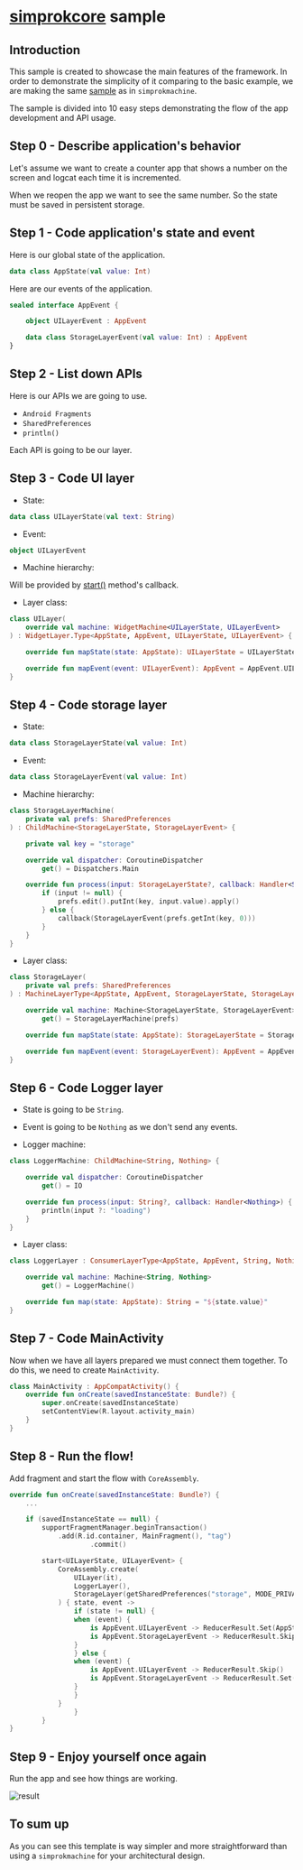 # [simprokcore](https://github.com/simprok-dev/simprokcore-android) sample

## Introduction

This sample is created to showcase the main features of the framework. In order to demonstrate the simplicity of it comparing to the basic example, we are making the same [sample](https://github.com/simprok-dev/simprokmachine-android/tree/main/sample) as in ```simprokmachine```.


The sample is divided into 10 easy steps demonstrating the flow of the app development and API usage.


## Step 0 - Describe application's behavior

Let's assume we want to create a counter app that shows a number on the screen and logcat each time it is incremented. 

When we reopen the app we want to see the same number. So the state must be saved in persistent storage. 


## Step 1 - Code application's state and event

Here is our global state of the application.

```Kotlin
data class AppState(val value: Int)
```

Here are our events of the application.

```Kotlin
sealed interface AppEvent {

    object UILayerEvent : AppEvent

    data class StorageLayerEvent(val value: Int) : AppEvent
}
```

## Step 2 - List down APIs

Here is our APIs we are going to use.

- ```Android Fragments```
- ```SharedPreferences```
- ```println()```

Each API is going to be our layer.

## Step 3 - Code UI layer

- State:

```Kotlin
data class UILayerState(val text: String)
```

- Event:

```Kotlin
object UILayerEvent
```

- Machine hierarchy:

Will be provided by [start()](https://github.com/simprok-dev/simprokandroid/wiki/AppCompatActivityExt#start-without-renderer) method's callback.



- Layer class:


```Kotlin
class UILayer(
    override val machine: WidgetMachine<UILayerState, UILayerEvent>
) : WidgetLayer.Type<AppState, AppEvent, UILayerState, UILayerEvent> {

    override fun mapState(state: AppState): UILayerState = UILayerState("${state.value}")

    override fun mapEvent(event: UILayerEvent): AppEvent = AppEvent.UILayerEvent
}
```

## Step 4 - Code storage layer

- State:

```Kotlin
data class StorageLayerState(val value: Int)
```

- Event:

```Kotlin
data class StorageLayerEvent(val value: Int)
```

- Machine hierarchy:

```Kotlin
class StorageLayerMachine(
    private val prefs: SharedPreferences
) : ChildMachine<StorageLayerState, StorageLayerEvent> {

    private val key = "storage"

    override val dispatcher: CoroutineDispatcher
        get() = Dispatchers.Main

    override fun process(input: StorageLayerState?, callback: Handler<StorageLayerEvent>) {
        if (input != null) {
            prefs.edit().putInt(key, input.value).apply()
        } else {
            callback(StorageLayerEvent(prefs.getInt(key, 0)))
        }
    }
}
```

- Layer class:

```Kotlin
class StorageLayer(
    private val prefs: SharedPreferences
) : MachineLayerType<AppState, AppEvent, StorageLayerState, StorageLayerEvent> {

    override val machine: Machine<StorageLayerState, StorageLayerEvent>
        get() = StorageLayerMachine(prefs)

    override fun mapState(state: AppState): StorageLayerState = StorageLayerState(state.value)

    override fun mapEvent(event: StorageLayerEvent): AppEvent = AppEvent.StorageLayerEvent(event.value)
}
```

## Step 6 - Code Logger layer

- State is going to be ```String```.

- Event is going to be ```Nothing``` as we don't send any events.

- Logger machine:

```Kotlin
class LoggerMachine: ChildMachine<String, Nothing> {

    override val dispatcher: CoroutineDispatcher
        get() = IO

    override fun process(input: String?, callback: Handler<Nothing>) {
        println(input ?: "loading")
    }
}
```

- Layer class:

```Kotlin
class LoggerLayer : ConsumerLayerType<AppState, AppEvent, String, Nothing> {

    override val machine: Machine<String, Nothing>
        get() = LoggerMachine()

    override fun map(state: AppState): String = "${state.value}"
}
```
    
## Step 7 - Code MainActivity
    
Now when we have all layers prepared we must connect them together. To do this, we need to create ```MainActivity```.

```Kotlin
class MainActivity : AppCompatActivity() {
    override fun onCreate(savedInstanceState: Bundle?) {
        super.onCreate(savedInstanceState)
        setContentView(R.layout.activity_main)
    }
}
```

## Step 8 - Run the flow!

Add fragment and start the flow with ```CoreAssembly```.


```Kotlin
override fun onCreate(savedInstanceState: Bundle?) {
	...

	if (savedInstanceState == null) {
		supportFragmentManager.beginTransaction()
		    .add(R.id.container, MainFragment(), "tag")
                    .commit()

		start<UILayerState, UILayerEvent> {
			CoreAssembly.create(
			    UILayer(it),
			    LoggerLayer(),
			    StorageLayer(getSharedPreferences("storage", MODE_PRIVATE))
			) { state, event ->
			    if (state != null) {
				when (event) {
				    is AppEvent.UILayerEvent -> ReducerResult.Set(AppState(state.value + 1))
				    is AppEvent.StorageLayerEvent -> ReducerResult.Skip()
				}
			    } else {
				when (event) {
				    is AppEvent.UILayerEvent -> ReducerResult.Skip()
				    is AppEvent.StorageLayerEvent -> ReducerResult.Set(AppState(event.value))
				}
			    }
			}
                }
        }
}
```

## Step 9 - Enjoy yourself once again

Run the app and see how things are working.


![result](https://github.com/simprok-dev/simprokcore-android/blob/main/sample/images/results.gif)


## To sum up

As you can see this template is way simpler and more straightforward than using a ```simprokmachine``` for your architectural design.
